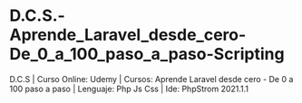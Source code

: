 # D.C.S.-Aprende_Laravel_desde_cero-De_0_a_100_paso_a_paso-Scripting
D.C.S | Curso Online: Udemy | Cursos: Aprende Laravel desde cero - De 0 a 100 paso a paso | Lenguaje: Php  Js Css | Ide: PhpStrom 2021.1.1
